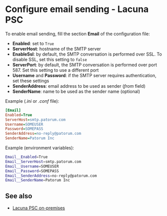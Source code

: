 ﻿# Configure email sending - Lacuna PSC

To enable email sending, fill the section **Email** of the configuration file:

* **Enabled**: set to `True`
* **ServerHost**: hostname of the SMTP server
* **EnableSsl**: by default, the SMTP conversation is performed over SSL. To disable SSL, set this setting to `false`
* **ServerPort**: by default, the SMTP conversation is performed over port 587. Set this setting to use a different port
* **Username** and **Password**: if the SMTP server requires authentication, set these settings
* **SenderAddress**: email address to be used as sender (*from* field)
* **SenderName**: name to be used as the sender name (optional)

Example (*.ini* or *.conf* file):

```ini
[Email]
Enabled=True
ServerHost=smtp.patorum.com
Username=SOMEUSER
Password=SOMEPASS
SenderAddress=no-reply@patorum.com
SenderName=Patorum Inc
```

Example (environment variables):

```bash
Email__Enabled=True
Email__ServerHost=smtp.patorum.com
Email__Username=SOMEUSER
Email__Password=SOMEPASS
Email__SenderAddress=no-reply@patorum.com
Email__SenderName=Patorum Inc
```

## See also

* [Lacuna PSC on-premises](index.md)
